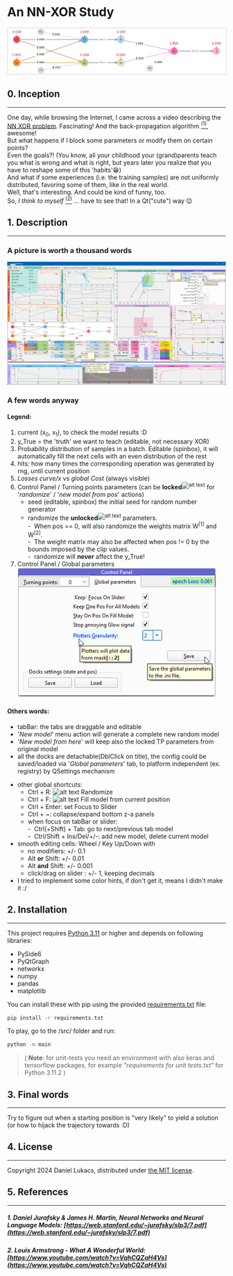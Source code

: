 
# An NN-XOR Study
<p align="center">
  <img alt="XOR Solution Relu Relu" 
  src="readme.img/XOR-Solution-Relu-Relu.png" 
  style="max-width:100%; border: 1px solid lightgrey;">
</p>


## 0. Inception
___
One day, while browsing the Internet, I came across a video describing the [NN XOR problem](https://www.youtube.com/watch?v=s7nRWh_3BtA "the NN XOR problem ( https://www.youtube.com/watch?v=s7nRWh_3BtA )"). Fascinating! And the back-propagation algorithm [<sup>(1)</sup>](#1-daniel-jurafsky--james-h-martin-neural-networks-and-neural-language-models-httpswebstanfordedujurafskyslp37pdf), awesome!  
But what happens if I block some parameters or modify them on certain points?  
Even the goals?! (You know, all your childhood your (grand)parents teach you what is wrong and what is right, but years later you realize that you have to reshape some of this 'habits'😁)  
And what if some experiences (i.e. the training samples) are not uniformly distributed, favoring some of them, like in the real world.  
Well, that's interesting. And could be kind of funny, too.   
So, *I think to myself* [<sup>(2)</sup>](#2-louis-armstrong---what-a-wonderful-world-httpswwwyoutubecomwatchvvqhcqzah4vs "Louis Armstrong - What A Wonderful World") 
... have to see that! In a Qt("cute") way 😉


## 1. Description 
___
### A picture is worth a thousand words 
[![Full image of NN-XOR Study main window][80%]][100%]






### A few words anyway
#### Legend:
1. current (x<sub>0</sub>, x<sub>1</sub>), to check the model results :D
2. y_True = the 'truth' we want to teach (editable, not necessary XOR)
3. Probability distribution of samples in a batch. Editable (spinbox), it will automatically fill the next cells with an even distribution of the rest
4. hits: how many times the corresponding operation was generated by rng, until current position
5. *Losses curve/x* vs *global Cost* (always visible)
6. Control Panel / Turning points parameters (can be **locked**<sup><img src="readme.img/lock-32.ico" alt="alt text" width="16"/></sup> for '_randomize_' / '_new model from pos_' actions)
    - seed (editable, spinbox) the initial seed for random number generator 
    - randomize the **unlocked**<sup><img src="readme.img/unlock-32.ico" alt="alt text" width="16"/></sup> parameters. 
      <br>-&nbsp; When pos == 0, will also randomize the weights matrix W<sup>[1]</sup> and W<sup>[2]</sup>.
      <br>-&nbsp; The weight matrix may also be affected when pos != 0 by the bounds imposed by the clip values.
      <br>-&nbsp; randomize will **never** affect the y_True!
7. Control Panel / Global parameters <br>
[![Control Panel Global Parameters][CP_GP]][CP_GP]



#### Others words:
  - tabBar: the tabs are draggable and editable
  - '_New model_' menu action will generate a complete new random model
  - '_New model from here_' will keep also the locked TP parameters from original model
  - all the docks are detachable(DblClick on title), the config could be saved/loaded via '_Global parameters_' tab,  to platform independent (ex. registry) by QSettings mechanism <br>
<!-- <sub>(use it with precaution, there are some issues there)</sub> -->
  - other global shortcuts:
    - Ctrl + R: ![alt text](readme.img/refresh_16.ico) Randomize 
    - Ctrl + F: ![alt text](readme.img/arrow_right_16.ico) Fill model from current position
    - Ctrl + Enter: set Focus to Slider
    - Ctrl + ~: collapse/expand bottom z-a panels
    - when focus on tabBar or slider:
      <br>-&nbsp; Ctrl(+Shift) + Tab: go to next/previous tab model
      <br>-&nbsp; Ctrl/Shift + Ins/Del/+/-: add new model, delete current model
  - smooth editing cells: Wheel / Key Up/Down with 
    - no modifiers: +/- 0.1 
    - Alt **or** Shift: +/- 0.01 
    - Alt **and** Shift: +/- 0.001 
    - click/drag on slider :  +/- 1, keeping decimals
  - I tried to implement some color hints, if don't get it, means I didn't make it :/

## 2. Installation
___
This project requires [Python 3.11](https://www.python.org/downloads/) or higher and depends on following libraries: 

  - PySide6 
  - PyQtGraph 
  - networkx 
  - numpy 
  - pandas 
  - matplotlib

You can install these with pip using the provided [requirements.txt](requirements.txt) file:

```bash
pip install -r requirements.txt
```

To play, go to the /src/ folder and run:

```bash 
python -m main
```

> ( **Note**: for unit-tests you need an environment with also keras and tensorflow packages, for example _"requirements for unit tests.txt"_ for Python 3.11.2 )

## 3. Final words
___
Try to figure out when a starting position is "very likely" to yield a solution (or how to hijack the trajectory towards :D)


## 4. License 
___
Copyright 2024 Daniel Lukacs, distributed under [the MIT license](LICENSE.md).

## 5. References
___
##### 1. Daniel Jurafsky & James H. Martin, Neural Networks and Neural Language Models: [https://web.stanford.edu/~jurafsky/slp3/7.pdf](https://web.stanford.edu/~jurafsky/slp3/7.pdf)
<a name="1-daniel-jurafsky--james-h-martin-neural-networks-and-neural-language-models-httpswebstanfordedujurafskyslp37pdf"></a>  

##### 2. Louis Armstrong - What A Wonderful World: [https://www.youtube.com/watch?v=VqhCQZaH4Vs](https://www.youtube.com/watch?v=VqhCQZaH4Vs)
<a name="2-louis-armstrong---what-a-wonderful-world-httpswwwyoutubecomwatchvvqhcqzah4vs"></a>  

[100%]: readme.img/main_100.png
[80%]: readme.img/main_80.png
[CP_GP]: readme.img/CP_GlobalParams.png